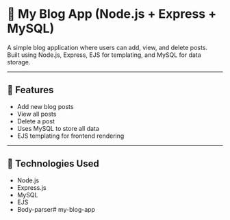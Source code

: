 # 📝 My Blog App (Node.js + Express + MySQL)

A simple blog application where users can add, view, and delete posts.  
Built using Node.js, Express, EJS for templating, and MySQL for data storage.

---

## 🚀 Features

- Add new blog posts
- View all posts
- Delete a post
- Uses MySQL to store all data
- EJS templating for frontend rendering

---

## 🧰 Technologies Used

- Node.js
- Express.js
- MySQL
- EJS
- Body-parser﻿# my-blog-app
